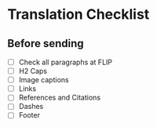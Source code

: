# Translation Checklist



## Before sending

- [ ] Check all paragraphs at FLIP
- [ ] H2 Caps
- [ ] Image captions
- [ ] Links
- [ ] References and Citations
- [ ] Dashes
- [ ] Footer 
